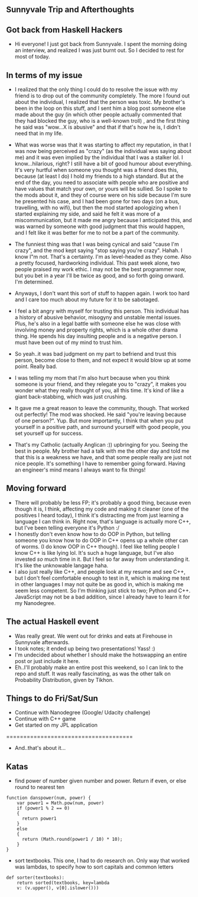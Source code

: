 ## Sunnyvale Trip and Afterthoughts

## Got back from Haskell Hackers

- Hi everyone! I just got back from Sunnyvale. 
  I spent the morning doing an interview, and realized I was just burnt out.
  So I decided to rest for most of today.
  
## In terms of my issue

- I realized that the only thing I could do to resolve the issue with my friend is
  to drop out of the community completely. The more I found out about the individual,
  I realized that the person was toxic. My brother's been in the loop on this stuff,
  and I sent him a blog post someone else made about the guy
  (in which other people actually commented that they had blocked the guy, who is a well-known troll)
  , and the first thing he said
  was "wow...X is abusive" and that if that's how he is, I didn't need that in my life. 
- What was worse was that it was starting to affect my reputation, in that I was 
  now being perceived as "crazy" (as the individual was saying about me) and it was even implied by the individual that 
  I was a stalker lol. I know...hilarious, right? I still have a bit of good humour about everything.
  It's very hurtful when someone you thought was a friend does this, because (at least I do)
  I hold my friends to a high standard. But at the end of the day, you need to associate
  with people who are positive and have values that match your own, or yours will be sullied.
  So I spoke to the mods about it,
  and they of course were on his side because I'm sure he presented his case,
  and I had been gone for two days (on a bus, travelling, with no wifi), but 
  then the mod started apologizing when I started explaining my side, and said he 
  felt it was more of a miscommunication, but it made me angry because I anticipated this,
  and was warned by someone with good judgment that this would happen,
  and I felt like it was better for me to not be a part of the community.
- The funniest thing was that I was being cynical and said "cause I'm crazy", and the mod kept saying
  "stop saying you're crazy". Hahah. I know I"m not. That's a certainty. I'm as level-headed as they come.
  Also a pretty focused, hardworking individual. This past week alone, two people praised my work ethic. 
  I may not be the best programmer now, but you bet in a year I'll be twice as good, and so forth going onward.
  I'm determined.
- Anyways, I don't want this sort of stuff to happen again. I work too hard and I care too much
  about my future for it to be sabotaged.
- I feel a bit angry with myself for trusting this person. This individual has a history
  of abusive behavior, misogyny and unstable mental issues. Plus, he's also in a legal
  battle with someone else he was close with involving money and property rights, which is a whole other drama thing. 
  He spends his day insulting people and is a negative person. I must have been out of my 
  mind to trust him.
  
- So yeah..it was bad judgment on my part to befriend and trust this person, become close
  to them, and not expect it would blow up at some point. Really bad. 
- I was telling my mom that I'm also hurt because when you think someone is your friend,
  and they relegate you to "crazy", it makes you wonder what they really thought of you,
  all this time. It's kind of like a giant back-stabbing, which was just crushing. 
  
- It gave me a great reason to leave the community, though. That worked out perfectly!
  The mod was shocked. He said "you're leaving because of one person?". Yup. But more 
  importantly, I think that when you put yourself in a positive path, and surround yourself
  with good people, you set yourself up for success. 
  
- That's my Catholic (actually Anglican :)) upbringing for you. Seeing the best in people.
  My brother had a talk with me the other day and told me that this is a weakness we have, 
  and that some people really are just not nice people. It's something I have to remember
  going forward. Having an engineer's mind means I always want to fix things!

## Moving forward

- There will probably be less FP; it's probably a good thing, because even though it is,
  I think, affecting my code and making it cleaner (one of the positives I heard today),
  I think it's distracting me from just learning a language I can think in.
  Right now, that's language is actually more C++, but I've been telling everyone it's Python :/
- I honestly don't even know how to do OOP in Python, but telling someone you know how to do 
  OOP in C++ opens up a whole other can of worms. (I do know OOP in C++ though).
  I feel like telling people I know C++ is like lying lol. It's such a huge language, but
  I've also invested *so* much time in it. But I feel so far away from understanding it. 
  It's like the unknowable langage haha.
- I also just really like C++, and people look at my resume and see C++, but I don't feel
  comfortable enough to test in it, which is making me test in other languages I may not
  quite be as good in, which is making me seem less competent. So I'm thinking just stick
  to two; Python and C++. JavaScript may not be a bad addition, since I already have to 
  learn it for my Nanodegree.
  
## The actual Haskell event

- Was really great. We went out for drinks and eats at Firehouse in Sunnyvale afterwards. 
- I took notes; it ended up being two presentations! Yass! :)
- I'm undecided about whether I should make the hotswapping an entire post or just include it here.
- Eh..I'll probably make an entire post this weekend, so I can link to the repo and stuff. 
  It was really fascinating, as was the other talk on Probability Distribution, given by Tikhon. 

## Things to do Fri/Sat/Sun

- Continue with Nanodegree (Google/ Udacity challenge)
- Continue with C++ game
- Get started on my JPL application

=====================================
- And..that's about it...

## Katas

- find power of number given number and power. 
  Return if even, or else round to nearest ten
  
```
function danspower(num, power) {
    var power1 = Math.pow(num, power)
    if (power1 % 2 == 0)
    {
      return power1
    }
    else
    {
      return (Math.round(power1 / 10) * 10);
    }
}
```
- sort textbooks. This one, I had to do research on.
  Only way that worked was lambdas, to specify how to sort
  capitals and common letters
  
```
def sorter(textbooks):
    return sorted(textbooks, key=lambda
    v: (v.upper(), v[0].islower()))
```

